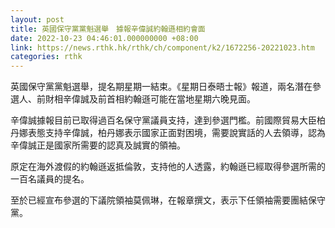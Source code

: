 ```yaml
---
layout: post
title: 英國保守黨黨魁選舉　據報辛偉誠約翰遜相約會面
date: 2022-10-23 04:46:01.000000000 +08:00
link: https://news.rthk.hk/rthk/ch/component/k2/1672256-20221023.htm
categories: rthk
---
```


英國保守黨黨魁選舉，提名期星期一結束。《星期日泰晤士報》報道，兩名潛在參選人、前財相辛偉誠及前首相約翰遜可能在當地星期六晚見面。

辛偉誠據報目前已取得過百名保守黨議員支持，達到參選門檻。前國際貿易大臣柏丹娜表態支持辛偉誠，柏丹娜表示國家正面對困境，需要說實話的人去領導，認為辛偉誠正是國家所需要的認真及誠實的領袖。

原定在海外渡假的約翰遜返抵倫敦，支持他的人透露，約翰遜已經取得參選所需的一百名議員的提名。

至於已經宣布參選的下議院領袖莫佩琳，在報章撰文，表示下任領袖需要團結保守黨。
